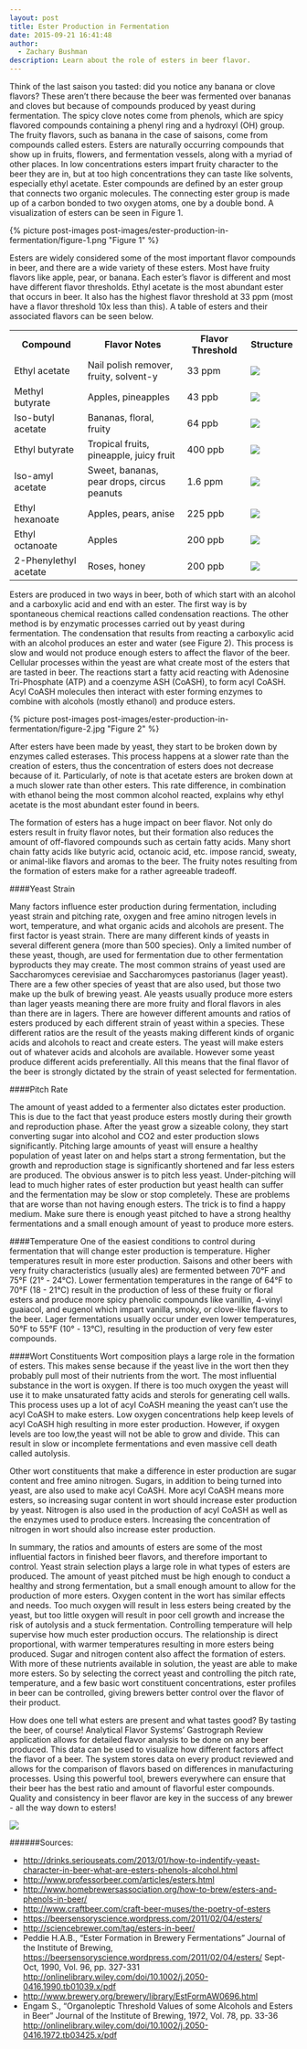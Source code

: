 ```yaml
---
layout: post
title: Ester Production in Fermentation
date: 2015-09-21 16:41:48
author:
  - Zachary Bushman
description: Learn about the role of esters in beer flavor.
---
```

Think of the last saison you tasted: did you notice any banana or clove flavors? These aren’t there because the beer was fermented over bananas and cloves but because of compounds produced by yeast during fermentation.  The spicy clove notes come from phenols, which are spicy flavored compounds containing a phenyl ring and a hydroxyl (OH) group.  The fruity flavors, such as banana in the case of saisons, come from compounds called esters.  Esters are naturally occurring compounds that show up in fruits, flowers, and fermentation vessels, along with a myriad of other places.  In low concentrations esters impart fruity character to the beer they are in, but at too high concentrations they can taste like solvents, especially ethyl acetate.  Ester compounds are defined by an ester group that connects two organic molecules.  The connecting ester group is made up of a carbon bonded to two oxygen atoms, one by a double bond.  A visualization of esters can be seen in Figure 1.

{% picture post-images post-images/ester-production-in-fermentation/figure-1.png "Figure 1" %}

<!--more-->

Esters are widely considered some of the most important flavor compounds in beer, and there are a wide variety of these esters.  Most have fruity flavors like apple, pear, or banana.  Each ester’s flavor is different and most have different flavor thresholds.  Ethyl acetate is the most abundant ester that occurs in beer.  It also has the highest flavor threshold at 33 ppm (most have a flavor threshold 10x less than this). A table of esters and their associated flavors can be seen below.

<table class="blog-table table table-striped table-hover">
  <tr>
    <th>Compound</th>
    <th>Flavor Notes</th>
    <th>Flavor Threshold</th>
    <th>Structure</th>
  </tr>
  <tr>
    <td>Ethyl acetate</td>
    <td>Nail polish remover, fruity, solvent-y</td>
    <td>33 ppm</td>
    <td><img src="/assets/images/post-images/ester-production-in-fermentation/formulas/1.png"></td>
  </tr>
  <tr>
    <td>Methyl butyrate</td>
    <td>Apples, pineapples</td>
    <td>43 ppb</td>
    <td><img src="/assets/images/post-images/ester-production-in-fermentation/formulas/2.png"></td>
  </tr>
  <tr>
    <td>Iso-butyl acetate</td>
    <td>Bananas, floral, fruity</td>
    <td>64 ppb</td>
    <td><img src="/assets/images/post-images/ester-production-in-fermentation/formulas/3.png"></td>
  </tr>
  <tr>
    <td>Ethyl butyrate</td>
    <td>Tropical fruits, pineapple, juicy fruit</td>
    <td>400 ppb</td>
    <td><img src="/assets/images/post-images/ester-production-in-fermentation/formulas/4.png"></td>
  </tr>
  <tr>
    <td>Iso-amyl acetate</td>
    <td>Sweet, bananas, pear drops, circus peanuts</td>
    <td>1.6 ppm</td>
    <td><img src="/assets/images/post-images/ester-production-in-fermentation/formulas/5.png"></td>
  </tr>
  <tr>
    <td>Ethyl hexanoate</td>
    <td>Apples, pears, anise</td>
    <td>225 ppb</td>
    <td><img src="/assets/images/post-images/ester-production-in-fermentation/formulas/6.png"></td>
  </tr>
  <tr>
    <td>Ethyl octanoate</td>
    <td>Apples</td>
    <td>200 ppb</td>
    <td><img src="/assets/images/post-images/ester-production-in-fermentation/formulas/7.png"></td>
  </tr>
  <tr>
    <td>2-Phenylethyl acetate</td>
    <td>Roses, honey</td>
    <td>200 ppb</td>
    <td><img src="/assets/images/post-images/ester-production-in-fermentation/formulas/8.png"></td>
  </tr>
</table>

Esters are produced in two ways in beer, both of which start with an alcohol and a carboxylic acid and end with an ester.  The first way is by spontaneous chemical reactions called condensation reactions.  The other method is by enzymatic processes carried out by yeast during fermentation.  The condensation that results from reacting a carboxylic acid with an alcohol produces an ester and water (see Figure 2).  This process is slow and would not produce enough esters to affect the flavor of the beer.  Cellular processes within the yeast are what create most of the esters that are tasted in beer.  The reactions start a fatty acid reacting with Adenosine Tri-Phosphate (ATP) and a coenzyme ASH (CoASH), to form acyl CoASH.  Acyl CoASH molecules then interact with ester forming enzymes to combine with alcohols (mostly ethanol) and produce esters.

{% picture post-images post-images/ester-production-in-fermentation/figure-2.jpg "Figure 2" %}

After esters have been made by yeast, they start to be broken down by enzymes called esterases.  This process happens at a slower rate than the creation of esters, thus the concentration of esters does not decrease because of it.  Particularly, of note is that acetate esters are broken down at a much slower rate than other esters. This rate difference, in combination with ethanol being the most common alcohol reacted, explains why ethyl acetate is the most abundant ester found in beers.

The formation of esters has a huge impact on beer flavor.  Not only do esters result in fruity flavor notes, but their formation also reduces the amount of off-flavored compounds such as certain fatty acids.  Many short chain fatty acids like butyric acid, octanoic acid, etc. impose rancid, sweaty, or animal-like flavors and aromas to the beer.  The fruity notes resulting from the formation of esters make for a rather agreeable tradeoff.

####Yeast Strain

Many factors influence ester production during fermentation, including yeast strain and pitching rate, oxygen and free amino nitrogen levels in wort, temperature, and what organic acids and alcohols are present.  The first factor is yeast strain.  There are many different kinds of yeasts in several different genera (more than 500 species).  Only a limited number of these yeast, though, are used for fermentation due to other fermentation byproducts they may create.  The most common strains of yeast used are Saccharomyces cerevisiae and Saccharomyces pastorianus (lager yeast).  There are a few other species of yeast that are also used, but those two make up the bulk of brewing yeast.  Ale yeasts usually produce more esters than lager yeasts meaning there are more fruity and floral flavors in ales than there are in lagers.  There are however different amounts and ratios of esters produced by each different strain of yeast within a species.  These different ratios are the result of the yeasts making different kinds of organic acids and alcohols to react and create esters.  The yeast will make esters out of whatever acids and alcohols are available.  However some yeast produce different acids preferentially.  All this means that the final flavor of the beer is strongly dictated by the strain of yeast selected for fermentation.

####Pitch Rate

The amount of yeast added to a fermenter also dictates ester production.  This is due to the fact that yeast produce esters mostly during their growth and reproduction phase.  After the yeast grow a sizeable colony, they start converting sugar into alcohol and CO2 and ester production slows significantly.  Pitching large amounts of yeast will ensure a healthy population of yeast later on and helps start a strong fermentation, but the growth and reproduction stage is significantly shortened and far less esters are produced.  The obvious answer is to pitch less yeast.  Under-pitching will lead to much higher rates of ester production but yeast health can suffer and the fermentation may be slow or stop completely.  These are problems that are worse than not having enough esters.   The trick is to find a happy medium.  Make sure there is enough yeast pitched to have a strong healthy fermentations and a small enough amount of yeast to produce more esters.

####Temperature
One of the easiest conditions to control during fermentation that will change ester production is temperature.  Higher temperatures result in more ester production.  Saisons and other beers with very fruity characteristics (usually ales) are fermented between 70°F and 75°F (21° - 24°C).  Lower fermentation temperatures in the range of 64°F to 70°F (18 - 21°C) result in the production of less of these fruity or floral esters and produce more spicy phenolic compounds like vanillin, 4-vinyl guaiacol, and eugenol which impart vanilla, smoky, or clove-like flavors to the beer.  Lager fermentations usually occur under even lower temperatures, 50°F to 55°F (10° - 13°C), resulting in the production of very few ester compounds.


####Wort Constituents
Wort composition plays a large role in the formation of esters.  This makes sense because if the yeast live in the wort then they probably pull most of their nutrients from the wort.  The most influential substance in the wort is oxygen.  If there is too much oxygen the yeast will use it to make unsaturated fatty acids and sterols for generating cell walls.  This process uses up a lot of acyl CoASH meaning the yeast can’t use the acyl CoASH to make esters.  Low oxygen concentrations help keep levels of acyl CoASH high resulting in more ester production.  However, if oxygen levels are too low,the yeast will not be able to grow and divide.  This can result in slow or incomplete fermentations and even massive cell death called autolysis.

Other wort constituents that make a difference in ester production are sugar content and free amino nitrogen.  Sugars, in addition to being turned into yeast, are also used to make acyl CoASH.  More acyl CoASH means more esters, so increasing sugar content in wort should increase ester production by yeast. Nitrogen is also used in the production of acyl CoASH as well as the enzymes used to produce esters.  Increasing the concentration of nitrogen in wort should also increase ester production.

In summary, the ratios and amounts of esters are some of the most influential factors in finished beer flavors, and therefore important to control.  Yeast strain selection plays a large role in what types of esters are produced.  The amount of yeast pitched must be high enough to conduct a healthy and strong fermentation, but a small enough amount to allow for the production of more esters.  Oxygen content in the wort has similar effects and needs.  Too much oxygen will result in less esters being created by the yeast, but too little oxygen will result in poor cell growth and increase the risk of autolysis and a stuck fermentation.  Controlling temperature will help supervise how much ester production occurs.  The relationship is direct proportional, with warmer temperatures resulting in more esters being produced.  Sugar and nitrogen content also affect the formation of esters.  With more of these nutrients available in solution, the yeast are able to make more esters.  So by selecting the correct yeast and controlling the pitch rate, temperature, and a few basic wort constituent concentrations, ester profiles in beer can be controlled, giving brewers better control over the flavor of their product.

How does one tell what esters are present and what tastes good?  By tasting the beer,  of course! Analytical Flavor Systems’ Gastrograph Review application allows for detailed flavor analysis to be done on any beer produced.  This data can be used to visualize how different factors affect the flavor of a beer.  The system stores data on every product reviewed and allows for the comparison of flavors based on differences in manufacturing processes.  Using this powerful tool, brewers everywhere can ensure that their beer has the best ratio and amount of flavorful ester compounds.  Quality and consistency in beer flavor are key in the success of any brewer - all the way down to esters!

<img class="center-block" src="/assets/images/post-images/ester-production-in-fermentation/infographic.png">

######Sources:
  * <a href="http://drinks.seriouseats.com/2013/01/how-to-indentify-yeast-character-in-beer-what-are-esters-phenols-alcohol.html">http://drinks.seriouseats.com/2013/01/how-to-indentify-yeast-character-in-beer-what-are-esters-phenols-alcohol.html</a>
  * <a href="http://www.professorbeer.com/articles/esters.html">http://www.professorbeer.com/articles/esters.html</a>
  * <a href="http://www.homebrewersassociation.org/how-to-brew/esters-and-phenols-in-beer/">http://www.homebrewersassociation.org/how-to-brew/esters-and-phenols-in-beer/</a>
  * <a href="http://www.craftbeer.com/craft-beer-muses/the-poetry-of-esters">http://www.craftbeer.com/craft-beer-muses/the-poetry-of-esters</a>
  * <a href="https://beersensoryscience.wordpress.com/2011/02/04/esters/">https://beersensoryscience.wordpress.com/2011/02/04/esters/</a>
  * <a href="http://sciencebrewer.com/tag/esters-in-beer/">http://sciencebrewer.com/tag/esters-in-beer/</a>
  * Peddie H.A.B., “Ester Formation in Brewery Fermentations”  Journal of the Institute of Brewing, <a href="https://beersensoryscience.wordpress.com/2011/02/04/esters/" style="display: inline;">https://beersensoryscience.wordpress.com/2011/02/04/esters/</a> Sept-Oct, 1990, Vol. 96, pp. 327-331 <a href="http://onlinelibrary.wiley.com/doi/10.1002/j.2050-0416.1990.tb01039.x/pdf" style="display: inline;">http://onlinelibrary.wiley.com/doi/10.1002/j.2050-0416.1990.tb01039.x/pdf</a>
  * <a href="http://www.brewery.org/brewery/library/EstFormAW0696.html">http://www.brewery.org/brewery/library/EstFormAW0696.html</a>
  * Engam S., “Organoleptic Threshold Values of some Alcohols and Esters in Beer” Journal of the Institute of Brewing, 1972, Vol. 78, pp. 33-36 <a href="http://onlinelibrary.wiley.com/doi/10.1002/j.2050-0416.1972.tb03425.x/pdf" style="display: inline;">http://onlinelibrary.wiley.com/doi/10.1002/j.2050-0416.1972.tb03425.x/pdf</a>